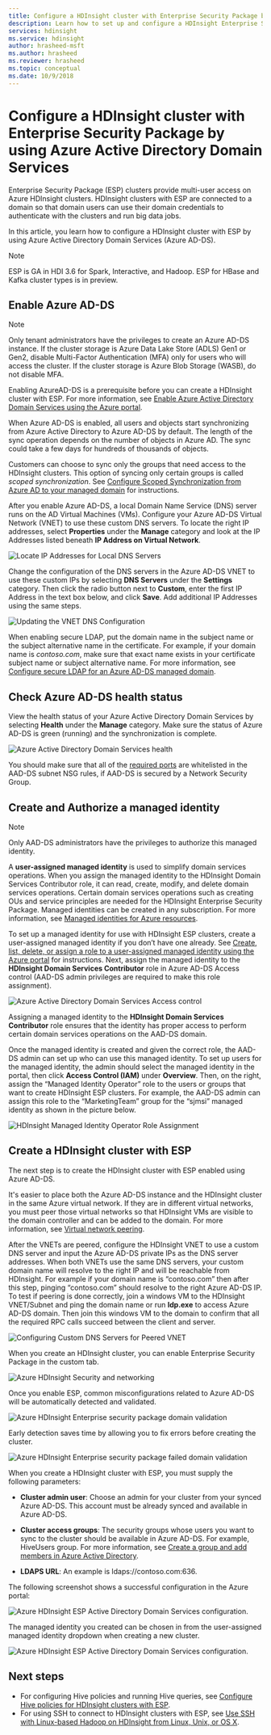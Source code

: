 ```yaml
---
title: Configure a HDInsight cluster with Enterprise Security Package by using Azure AD-DS
description: Learn how to set up and configure a HDInsight Enterprise Security Package cluster by using Azure Active Directory Domain Services.
services: hdinsight
ms.service: hdinsight
author: hrasheed-msft
ms.author: hrasheed
ms.reviewer: hrasheed
ms.topic: conceptual
ms.date: 10/9/2018
---
```

# Configure a HDInsight cluster with Enterprise Security Package by using Azure Active Directory Domain Services

Enterprise Security Package (ESP) clusters provide multi-user access on Azure HDInsight clusters. HDInsight clusters with ESP are connected to a domain so that domain users can use their domain credentials to authenticate with the clusters and run big data jobs. 

In this article, you learn how to configure a HDInsight cluster with ESP by using Azure Active Directory Domain Services (Azure AD-DS).

>[!NOTE]
>ESP is GA in HDI 3.6 for Spark, Interactive, and Hadoop. ESP for HBase and Kafka cluster types is in preview.

## Enable Azure AD-DS

> [!NOTE]
> Only tenant administrators have the privileges to create an Azure AD-DS instance. If the cluster storage is Azure Data Lake Store (ADLS) Gen1 or Gen2, disable Multi-Factor Authentication (MFA) only for users who will access the cluster. If the cluster storage is Azure Blob Storage (WASB), do not disable MFA.

Enabling AzureAD-DS is a prerequisite before you can create a HDInsight cluster with ESP. For more information, see [Enable Azure Active Directory Domain Services using the Azure portal](../../active-directory-domain-services/active-directory-ds-getting-started.md). 

When Azure AD-DS is enabled, all users and objects start synchronizing from Azure Active Directory to Azure AD-DS by default. The length of the sync operation depends on the number of objects in Azure AD. The sync could take a few days for hundreds of thousands of objects. 

Customers can choose to sync only the groups that need access to the HDInsight clusters. This option of syncing only certain groups is called *scoped synchronization*. See [Configure Scoped Synchronization from Azure AD to your managed domain](https://docs.microsoft.com/azure/active-directory-domain-services/active-directory-ds-scoped-synchronization) for instructions.

After you enable Azure AD-DS, a local Domain Name Service (DNS) server runs on the AD Virtual Machines (VMs). Configure your Azure AD-DS Virtual Network (VNET) to use these custom DNS servers. To locate the right IP addresses, select **Properties** under the **Manage** category and look at the IP Addresses listed beneath **IP Address on Virtual Network**.

![Locate IP Addresses for Local DNS Servers](./media/apache-domain-joined-configure-using-azure-adds/hdinsight-aadds-dns.png)

Change the configuration of the DNS servers in the Azure AD-DS VNET to use these custom IPs by selecting **DNS Servers** under the **Settings** category. Then click the radio button next to **Custom**, enter the first IP Address in the text box below, and click **Save**. Add additional IP Addresses using the same steps.

![Updating the VNET DNS Configuration](./media/apache-domain-joined-configure-using-azure-adds/hdinsight-aadds-vnet-configuration.png)



When enabling secure LDAP, put the domain name in the subject name or the subject alternative name in the certificate. For example, if your domain name is *contoso.com*, make sure that exact name exists in your certificate subject name or subject alternative name. For more information, see [Configure secure LDAP for an Azure AD-DS managed domain](../../active-directory-domain-services/active-directory-ds-admin-guide-configure-secure-ldap.md).


## Check Azure AD-DS health status
View the health status of your Azure Active Directory Domain Services by selecting **Health** under the **Manage** category. Make sure the status of Azure AD-DS is green (running) and the synchronization is complete.

![Azure Active Directory Domain Services health](./media/apache-domain-joined-configure-using-azure-adds/hdinsight-aadds-health.png)

You should make sure that all of the [required ports](https://docs.microsoft.com/en-us/previous-versions/windows/it-pro/windows-server-2008-R2-and-2008/dd772723(v=ws.10)#communication-to-domain-controllers) are whitelisted in the AAD-DS subnet NSG rules, if AAD-DS is secured by a Network Security Group. 

## Create and Authorize a managed identity
> [!NOTE]
> Only AAD-DS administrators have the privileges to authorize this managed identity.

A **user-assigned managed identity** is used to simplify domain services operations. When you assign the managed identity to the HDInsight Domain Services Contributor role, it can read, create, modify, and delete domain services operations. Certain domain services operations such as creating OUs and service principles are needed for the HDInsight Enterprise Security Package. Managed identities can be created in any subscription. For more information, see [Managed identities for Azure resources](../../active-directory/managed-identities-azure-resources/overview.md).

To set up a managed identity for use with HDInsight ESP clusters, create a user-assigned managed identity if you don’t have one already. See [Create, list, delete, or assign a role to a user-assigned managed identity using the Azure portal](https://docs.microsoft.com/azure/active-directory/managed-identities-azure-resources/how-to-manage-ua-identity-portal) for instructions. Next, assign the managed identity to the **HDInsight Domain Services Contributor** role in Azure AD-DS Access control (AAD-DS admin privileges are required to make this role assignment).

![Azure Active Directory Domain Services Access control](./media/apache-domain-joined-configure-using-azure-adds/hdinsight-configure-managed-identity.png)

Assigning a managed identity to the **HDInsight Domain Services Contributor** role ensures that the identity has proper access to perform certain domain services operations on the AAD-DS domain.

Once the managed identity is created and given the correct role, the AAD-DS admin can set up who can use this managed identity. To set up users for the managed identity, the admin should select the managed identity in the portal, then click **Access Control (IAM)** under **Overview**. Then, on the right, assign the “Managed Identity Operator” role to the users or groups that want to create HDInsight ESP clusters. For example, the AAD-DS admin can assign this role to the “MarketingTeam” group for the “sjmsi” managed identity as shown in the picture below.

![HDInsight Managed Identity Operator Role Assignment](./media/apache-domain-joined-configure-using-azure-adds/hdinsight-managed-identity-operator-role-assignment.png)


## Create a HDInsight cluster with ESP

The next step is to create the HDInsight cluster with ESP enabled using Azure AD-DS.

It's easier to place both the Azure AD-DS instance and the HDInsight cluster in the same Azure virtual network. If they are in different virtual networks, you must peer those virtual networks so that HDInsight VMs are visible to the domain controller and can be added to the domain. For more information, see [Virtual network peering](../../virtual-network/virtual-network-peering-overview.md). 

After the VNETs are peered, configure the HDInsight VNET to use a custom DNS server and input the Azure AD-DS private IPs as the DNS server addresses. When both VNETs use the same DNS servers, your custom domain name will resolve to the right IP and will be reachable from HDInsight. For example if your domain name is “contoso.com” then after this step, pinging “contoso.com” should resolve to the right Azure AD-DS IP. To test if peering is done correctly, join a windows VM to the HDInsight VNET/Subnet and ping the domain name or run **ldp.exe** to access Azure AD-DS domain. Then join this windows VM to the domain to confirm that all the required RPC calls succeed between the client and server.

![Configuring Custom DNS Servers for Peered VNET](./media/apache-domain-joined-configure-using-azure-adds/hdinsight-aadds-peered-vnet-configuration.png)

When you create an HDInsight cluster, you can enable Enterprise Security Package in the custom tab.

![Azure HDInsight Security and networking](./media/apache-domain-joined-configure-using-azure-adds/hdinsight-create-cluster-security-networking.png)

Once you enable ESP, common misconfigurations related to Azure AD-DS will be automatically detected and validated.

![Azure HDInsight Enterprise security package domain validation](./media/apache-domain-joined-configure-using-azure-adds/hdinsight-create-cluster-esp-domain-validate.png)

Early detection saves time by allowing you to fix errors before creating the cluster.

![Azure HDInsight Enterprise security package failed domain validation](./media/apache-domain-joined-configure-using-azure-adds/hdinsight-create-cluster-esp-domain-validate-failed.png)

When you create a HDInsight cluster with ESP, you must supply the following parameters:

- **Cluster admin user**: Choose an admin for your cluster from your synced Azure AD-DS. This account must be already synced and available in Azure AD-DS.

- **Cluster access groups**: The security groups whose users you want to sync to the cluster should be available in Azure AD-DS. For example, HiveUsers group. For more information, see [Create a group and add members in Azure Active Directory](../../active-directory/fundamentals/active-directory-groups-create-azure-portal.md).

- **LDAPS URL**: An example is ldaps://contoso.com:636.

The following screenshot shows a successful configuration in the Azure portal:

![Azure HDInsight ESP Active Directory Domain Services configuration](./media/apache-domain-joined-configure-using-azure-adds/hdinsight-domain-joined-configuration-azure-aads-portal.png).

The managed identity you created can be chosen in from the user-assigned managed identity dropdown when creating a new cluster.

![Azure HDInsight ESP Active Directory Domain Services configuration](./media/apache-domain-joined-configure-using-azure-adds/hdinsight-identity-managed-identity.png).


## Next steps
* For configuring Hive policies and running Hive queries, see [Configure Hive policies for HDInsight clusters with ESP](apache-domain-joined-run-hive.md).
* For using SSH to connect to HDInsight clusters with ESP, see [Use SSH with Linux-based Hadoop on HDInsight from Linux, Unix, or OS X](../hdinsight-hadoop-linux-use-ssh-unix.md#domainjoined).
